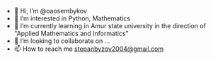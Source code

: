 - 👋 Hi, I’m @oaosembykov
- 👀 I’m interested in Python, Mathematics
- 🌱 I’m currently learning in Amur state university in the direction of "Applied Mathematics and Informatics"
- 💞️ I’m looking to collaborate on ...
- 📫 How to reach me stepanbyzov2004@gmail.com

<!---
oaosembykov/oaosembykov is a ✨ special ✨ repository because its `README.md` (this file) appears on your GitHub profile.
You can click the Preview link to take a look at your changes.
--->
